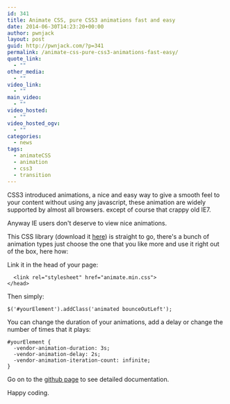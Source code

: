 ```yaml
---
id: 341
title: Animate CSS, pure CSS3 animations fast and easy
date: 2014-06-30T14:23:20+00:00
author: pwnjack
layout: post
guid: http://pwnjack.com/?p=341
permalink: /animate-css-pure-css3-animations-fast-easy/
quote_link:
  - ""
other_media:
  - ""
video_link:
  - ""
main_video:
  - ""
video_hosted:
  - ""
video_hosted_ogv:
  - ""
categories:
  - news
tags:
  - animateCSS
  - animation
  - css3
  - transition
---
```

CSS3 introduced animations, a nice and easy way to give a smooth feel to your content without using any javascript, these animation are widely supported by almost all browsers. except of course that crappy old IE7.

Anyway IE users don't deserve to view nice animations.

This CSS library (download it <a title="AnimateCSS" href="http://daneden.github.io/animate.css/" target="_blank">here</a>) is straight to go, there's a bunch of animation types just choose the one that you like more and use it right out of the box, here how:

Link it in the head of your page:

      <link rel="stylesheet" href="animate.min.css">
    </head>

Then simply:

    $('#yourElement').addClass('animated bounceOutLeft');

You can change the duration of your animations, add a delay or change the number of times that it plays:

    #yourElement {
      -vendor-animation-duration: 3s;
      -vendor-animation-delay: 2s;
      -vendor-animation-iteration-count: infinite;
    }

Go on to the <a href="https://github.com/daneden/animate.css" title="AnimateCSS on Github" target="_blank">github page</a> to see detailed documentation.

Happy coding.